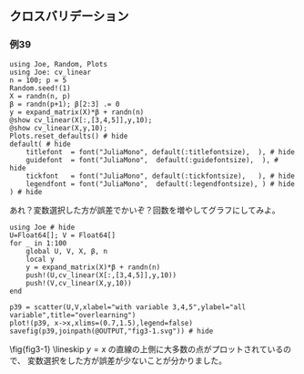 <!--This file was generated, do not modify it.-->
## クロスバリデーション
### 例39

```julia:ex1
using Joe, Random, Plots
using Joe: cv_linear
n = 100; p = 5
Random.seed!(1)
X = randn(n, p)
β = randn(p+1); β[2:3] .= 0
y = expand_matrix(X)*β + randn(n)
@show cv_linear(X[:,[3,4,5]],y,10);
@show cv_linear(X,y,10);
Plots.reset_defaults() # hide
default( # hide
    titlefont  = font("JuliaMono", default(:titlefontsize),  ), # hide
    guidefont  = font("JuliaMono",  default(:guidefontsize),  ), # hide
    tickfont   = font("JuliaMono", default(:tickfontsize),   ), # hide
    legendfont = font("JuliaMono",  default(:legendfontsize), ) # hide
) # hide
```

あれ？変数選択した方が誤差でかいぞ？回数を増やしてグラフにしてみよ。

```julia:ex2
using Joe # hide
U=Float64[]; V = Float64[]
for _ in 1:100
    global U, V, X, β, n
    local y
    y = expand_matrix(X)*β + randn(n)
    push!(U,cv_linear(X[:,[3,4,5]],y,10))
    push!(V,cv_linear(X,y,10))
end

p39 = scatter(U,V,xlabel="with variable 3,4,5",ylabel="all variable",title="overlearning")
plot!(p39, x->x,xlims=(0.7,1.5),legend=false)
savefig(p39,joinpath(@OUTPUT,"fig3-1.svg")) # hide
```

\fig{fig3-1}
\lineskip
$y=x$ の直線の上側に大多数の点がプロットされているので、
変数選択をした方が誤差が少ないことが分かりました。

